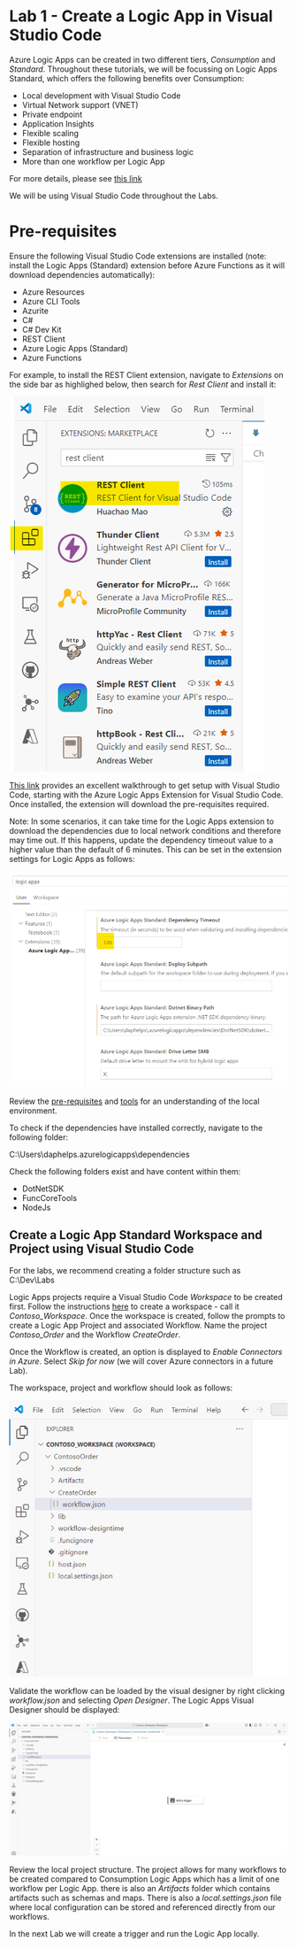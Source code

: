 # Lab 1 - Create a Logic App in Visual Studio Code

Azure Logic Apps can be created in two different tiers, *Consumption* and *Standard*. Throughout these tutorials, we will be focussing on Logic Apps Standard, which offers the following benefits over Consumption:

- Local development with Visual Studio Code
- Virtual Network support (VNET)
- Private endpoint
- Application Insights
- Flexible scaling
- Flexible hosting
- Separation of infrastructure and business logic
- More than one workflow per Logic App

For more details, please see [this link](https://learn.microsoft.com/en-us/azure/logic-apps/single-tenant-overview-compare)

We will be using Visual Studio Code throughout the Labs.

# Pre-requisites

Ensure the following Visual Studio Code extensions are installed (note: install the Logic Apps (Standard) extension before Azure Functions as it will download dependencies automatically):

- Azure Resources
- Azure CLI Tools
- Azurite
- C#
- C# Dev Kit
- REST Client
- Azure Logic Apps (Standard)
- Azure Functions

For example, to install the REST Client extension, navigate to *Extensions* on the side bar as highlighed below, then search for *Rest Client* and install it:

![Visual Studio Code Extension](<images/VS Code Extension.png>)

[This link](https://learn.microsoft.com/en-us/azure/logic-apps/create-standard-workflows-visual-studio-code#tools) provides an excellent walkthrough to get setup with Visual Studio Code, starting with the Azure Logic Apps Extension for Visual Studio Code. Once installed, the extension will download the pre-requisites required. 

Note: In some scenarios, it can take time for the Logic Apps extension to download the dependencies due to local network conditions and therefore may time out. If this happens, update the dependency timeout value to a higher value than the default of 6 minutes. This can be set in the extension settings for Logic Apps as follows:

![Dependency Timeout](<images/Logic Apps - dependency timeout.png>)

 Review the [pre-requisites](https://learn.microsoft.com/en-us/azure/logic-apps/create-standard-workflows-visual-studio-code#prerequisites) and [tools](https://learn.microsoft.com/en-us/azure/logic-apps/create-standard-workflows-visual-studio-code#tools) for an understanding of the local environment.

To check if the dependencies have installed correctly, navigate to the following folder:

C:\Users\daphelps\.azurelogicapps\dependencies

Check the following folders exist and have content within them:

- DotNetSDK
- FuncCoreTools
- NodeJs

## Create a Logic App Standard Workspace and Project using Visual Studio Code

For the labs, we recommend creating a folder structure such as C:\Dev\Labs

Logic Apps projects require a Visual Studio Code *Workspace* to be created first. Follow the instructions [here](https://learn.microsoft.com/en-us/azure/logic-apps/create-standard-workflows-visual-studio-code#create-a-local-workspace) to create a workspace - call it *Contoso_Workspace*. Once the workspace is created, follow the prompts to create a Logic App Project and associated Workflow. Name the project *Contoso_Order* and the Workflow *CreateOrder*.

Once the Workflow is created, an option is displayed to *Enable Connectors in Azure*. Select *Skip for now* (we will cover Azure connectors in a future Lab).

The workspace, project and workflow should look as follows:

![Project Structure](images/ProjectStructure.png)

Validate the workflow can be loaded by the visual designer by right clicking *workflow.json* and selecting *Open Designer*. The Logic Apps Visual Designer should be displayed:

![Visual Designer](<images/Visual Designer.png>)

Review the local project structure. The project allows for many workflows to be created compared to Consumption Logic Apps which has a limit of one workflow per Logic App. there is also an *Artifacts* folder which contains artifacts such as schemas and maps. There is also a *local.settings.json* file where local configuration can be stored and referenced directly from our workflows.

In the next Lab we will create a trigger and run the Logic App locally.